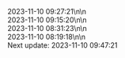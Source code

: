 2023-11-10 09:27:21\n\n  
2023-11-10 09:15:20\n\n  
2023-11-10 08:31:23\n\n  
2023-11-10 08:19:18\n\n  
Next update: 2023-11-10 09:47:21
